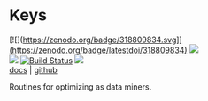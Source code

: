 # Keys

[![](https://zenodo.org/badge/318809834.svg]](https://zenodo.org/badge/latestdoi/318809834)
![](https://img.shields.io/badge/language-lua,bash-orange)     
![](https://img.shields.io/badge/purpose-ai%20,%20se-blueviolet)
[![Build Status](https://travis-ci.com/timm/keys.svg?branch=main)](https://travis-ci.com/timm/keys)
[![](https://img.shields.io/badge/license-mit-lightgrey)](http://github.com/timm/keys/blob/main/LICENSE.md)    
[docs](http://menzies.us/keys/index.html) | [github](http://github.com/timm/keys/blob/main/README.md)



Routines for optimizing as data miners.
